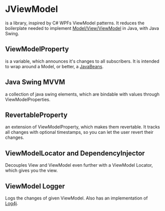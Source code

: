 # JViewModel
is a library, inspired by C# WPFs ViewModel patterns. It reduces the boilerplate needed to implement [Model/View/ViewModel](https://en.wikipedia.org/wiki/Model%E2%80%93view%E2%80%93viewmodel) in Java, with Java Swing.

## ViewModelProperty
is a variable, which announces it's changes to all subscribers. It is intended to wrap around a Model, or better, a [JavaBeans](https://en.wikipedia.org/wiki/JavaBeans).

## Java Swing MVVM
a collection of java swing elements, which are bindable with values through ViewModelProperties.

## RevertableProperty
an extension of ViewModelProperty, which makes them revertable. It tracks all changes with optional timestamps, so you can let the user revert their changes.

## ViewModelLocator and DependencyInjector
Decouples View and ViewModel even further with a ViewModel Locator, which gives you the view.

## ViewModel Logger
Logs the changes of given ViewModel. Also has an implementation of [Log4j](https://logging.apache.org/log4j/2.x/).
